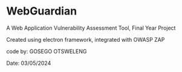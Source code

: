 # WebGuardian
A Web Application Vulnerability Assessment Tool, Final Year Project 

Created using electron framework, integrated with OWASP ZAP 

code by: GOSEGO OTSWELENG

Date: 03/05/2024
